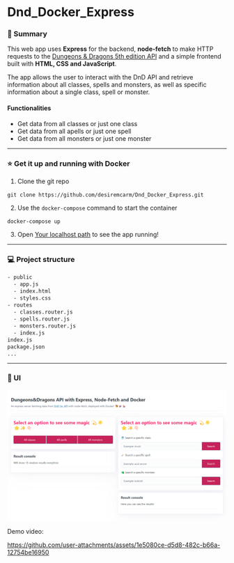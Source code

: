 ﻿# Dnd_Docker_Express

 ### 📃 Summary

This web app uses **Express** for the backend, **node-fetch** to make HTTP requests to the [Dungeons & Dragons 5th edition API](https://5e-bits.github.io/docs/api) and a simple frontend built with **HTML, CSS and JavaScript**.

The app allows the user to interact with the DnD API and retrieve information about all classes, spells and monsters, as well as specific information about a single class, spell or monster.

  #### Functionalities
  - Get data from all classes or just one class
  - Get data from all apells or just one spell
  - Get data from all monsters or just one monster

---

### ⭐ Get it up and running with Docker

1. Clone the git repo
   
```shell
git clone https://github.com/desiremcarm/Dnd_Docker_Express.git
```

2. Use the `docker-compose` command to start the container

```shell
docker-compose up
```

3. Open [Your localhost path](http://localhost:3001) to see the app running!

---

### 💻 Project structure

```shell
- public
  - app.js
  - index.html
  - styles.css
- routes
  - classes.router.js
  - spells.router.js
  - monsters.router.js
  - index.js
index.js
package.json
...

```

---

### 🎨 UI

![Image](imgs/ui.png)

Demo video:

https://github.com/user-attachments/assets/1e5080ce-d5d8-482c-b66a-12754be16950



